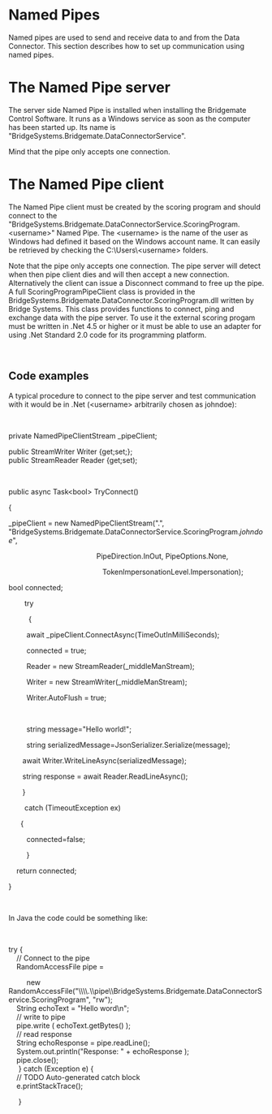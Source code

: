 # Named Pipes

Named pipes are used to send and receive data to and from the Data Connector. This section describes how to set up communication using named pipes.

# The Named Pipe server

The server side Named Pipe is installed when installing the Bridgemate Control Software. It runs as a Windows service as soon as the computer has been started up. Its name is "BridgeSystems.Bridgemate.DataConnectorService".

Mind that the pipe only accepts one connection.

# The Named Pipe client

The Named Pipe client must be created by the scoring program and should connect to the "BridgeSystems.Bridgemate.DataConnectorService.ScoringProgram.\<username\>" Named Pipe. The \<username\> is the name of the user as Windows had defined it based on the Windows account name. It can easily be retrieved by checking the C:\\Users\\\<username\> folders.

Note that the pipe only accepts one connection. The pipe server will detect when then pipe client dies and will then accept a new connection. Alternatively the client can issue a Disconnect command to free up the pipe. A full ScoringProgramPipeClient class is provided in the BridgeSystems.Bridgemate.DataConnector.ScoringProgram.dll written by Bridge Systems. This class provides functions to connect, ping and exchange data with the pipe server. To use it the external scoring progam must be written in .Net 4.5 or higher or it must be able to use an adapter for using .Net Standard 2.0 code for its programming platform.

&nbsp;

## Code examples

A typical procedure to connect to the pipe server and test communication with it would be in .Net (\<username\> arbitrarily chosen as johndoe):

&nbsp;

private NamedPipeClientStream \_pipeClient;

public StreamWriter Writer {get;set;};\
public StreamReader Reader {get;set);

&nbsp;

public async Task\<bool\> TryConnect()

{

\_pipeClient = new NamedPipeClientStream(".", "BridgeSystems.Bridgemate.DataConnectorService.ScoringProgram.*johndoe*",

&nbsp; &nbsp; &nbsp; &nbsp; &nbsp; &nbsp; &nbsp; &nbsp; &nbsp; &nbsp; &nbsp; &nbsp; &nbsp; &nbsp; &nbsp; &nbsp; &nbsp; &nbsp; &nbsp; &nbsp; &nbsp; &nbsp; PipeDirection.InOut, PipeOptions.None,

&nbsp;&nbsp; &nbsp; &nbsp; &nbsp; &nbsp; &nbsp; &nbsp; &nbsp; &nbsp; &nbsp; &nbsp; &nbsp; &nbsp; &nbsp; &nbsp; &nbsp; &nbsp; &nbsp; &nbsp; &nbsp; &nbsp; &nbsp; &nbsp; TokenImpersonationLevel.Impersonation);

bool connected;

&nbsp; &nbsp; &nbsp; &nbsp; try

&nbsp; &nbsp; &nbsp; &nbsp; &nbsp; {

&nbsp;&nbsp; &nbsp; &nbsp; &nbsp; await \_pipeClient.ConnectAsync(TimeOutInMilliSeconds);

&nbsp;&nbsp; &nbsp; &nbsp; &nbsp; connected = true;

&nbsp;&nbsp; &nbsp; &nbsp; &nbsp; Reader = new StreamReader(\_middleManStream);

&nbsp;&nbsp; &nbsp; &nbsp; &nbsp; Writer = new StreamWriter(\_middleManStream);

&nbsp;&nbsp; &nbsp; &nbsp; &nbsp; Writer.AutoFlush = true;

&nbsp;&nbsp; &nbsp; &nbsp; &nbsp;

&nbsp;&nbsp; &nbsp; &nbsp; &nbsp; string message="Hello world\!";

&nbsp;&nbsp; &nbsp; &nbsp; &nbsp; string serializedMessage=JsonSerializer.Serialize(message);

&nbsp;&nbsp; &nbsp; &nbsp; await Writer.WriteLineAsync(serializedMessage);

&nbsp;&nbsp; &nbsp; &nbsp; string response = await Reader.ReadLineAsync();

&nbsp;&nbsp; &nbsp; &nbsp; }

&nbsp; &nbsp; &nbsp; &nbsp; catch (TimeoutException ex)

&nbsp; &nbsp; &nbsp; {

&nbsp;&nbsp; &nbsp; &nbsp; &nbsp; connected=false;

&nbsp;&nbsp; &nbsp; &nbsp; &nbsp; }

&nbsp; &nbsp; return connected;

}

&nbsp;

In Java the code could be something like:

&nbsp;

try {\
&nbsp; &nbsp; // Connect to the pipe\
&nbsp; &nbsp; RandomAccessFile pipe =

&nbsp;&nbsp; &nbsp; &nbsp; &nbsp; new RandomAccessFile("\\\\\\\\.\\\\pipe\\\\BridgeSystems.Bridgemate.DataConnectorService.ScoringProgram", "rw");\
&nbsp; &nbsp; String echoText = "Hello word\\n";\
&nbsp; &nbsp; // write to pipe\
&nbsp; &nbsp; pipe.write ( echoText.getBytes() );\
&nbsp; &nbsp; // read response\
&nbsp; &nbsp; String echoResponse = pipe.readLine();\
&nbsp; &nbsp; System.out.println("Response: " + echoResponse );\
&nbsp; &nbsp; pipe.close();\
&nbsp;&nbsp; &nbsp; } catch (Exception e) {\
&nbsp; &nbsp; // TODO Auto-generated catch block\
&nbsp; &nbsp; e.printStackTrace();

&nbsp;&nbsp; &nbsp; }

&nbsp;

&nbsp;

